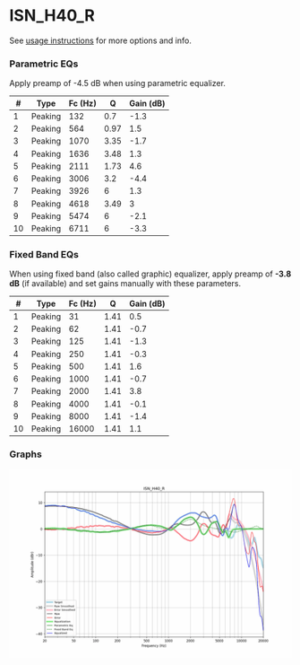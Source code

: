# ISN_H40_R
See [usage instructions](https://github.com/jaakkopasanen/AutoEq#usage) for more options and info.

### Parametric EQs
Apply preamp of -4.5 dB when using parametric equalizer.

|   # | Type    |   Fc (Hz) |    Q |   Gain (dB) |
|-----|---------|-----------|------|-------------|
|   1 | Peaking |       132 | 0.7  |        -1.3 |
|   2 | Peaking |       564 | 0.97 |         1.5 |
|   3 | Peaking |      1070 | 3.35 |        -1.7 |
|   4 | Peaking |      1636 | 3.48 |         1.3 |
|   5 | Peaking |      2111 | 1.73 |         4.6 |
|   6 | Peaking |      3006 | 3.2  |        -4.4 |
|   7 | Peaking |      3926 | 6    |         1.3 |
|   8 | Peaking |      4618 | 3.49 |         3   |
|   9 | Peaking |      5474 | 6    |        -2.1 |
|  10 | Peaking |      6711 | 6    |        -3.3 |

### Fixed Band EQs
When using fixed band (also called graphic) equalizer, apply preamp of **-3.8 dB** (if available) and set gains manually with these parameters.

|   # | Type    |   Fc (Hz) |    Q |   Gain (dB) |
|-----|---------|-----------|------|-------------|
|   1 | Peaking |        31 | 1.41 |         0.5 |
|   2 | Peaking |        62 | 1.41 |        -0.7 |
|   3 | Peaking |       125 | 1.41 |        -1.3 |
|   4 | Peaking |       250 | 1.41 |        -0.3 |
|   5 | Peaking |       500 | 1.41 |         1.6 |
|   6 | Peaking |      1000 | 1.41 |        -0.7 |
|   7 | Peaking |      2000 | 1.41 |         3.8 |
|   8 | Peaking |      4000 | 1.41 |        -0.1 |
|   9 | Peaking |      8000 | 1.41 |        -1.4 |
|  10 | Peaking |     16000 | 1.41 |         1.1 |

### Graphs
![](./ISN_H40_R.png)
